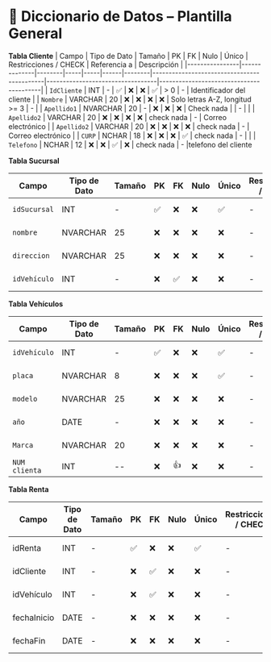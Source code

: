 # 📘 Diccionario de Datos – Plantilla General
**Tabla Cliente**
| Campo           | Tipo de Dato | Tamaño | PK  | FK  | Nulo | Único | Restricciones / CHECK                      | Referencia a                    | Descripción                             |
|----------------|--------------|--------|-----|-----|------|--------|--------------------------------------------|----------------------------------|-----------------------------------------|
| `IdCliente`     | INT          | -      | ✅  | ❌  | ❌   | ✅     | > 0                                        | -                                | Identificador del cliente               |
| `Nombre`        | VARCHAR      | 20   | ❌  | ❌  | ❌   | ❌     | Solo letras A-Z, longitud >= 3             | -                                                    |
| `Apellido1`          | NVARCHAR |  20       | -      | ❌  | ❌  | ❌   | Check nada     |        | -                                |                         |
| `Apellido2`        | VARCHAR      | 20    | ❌  | ❌  | ❌   | ❌     |   check  nada                | -                                | Correo electrónico                      |
| `Apellido2`        | VARCHAR      | 20    | ❌  | ❌  | ❌   | ❌     |   check  nada                | -                                | Correo electrónico                      |
| `CURP`        | NCHAR      | 18    | ❌  | ❌  | ❌   | ✅     |   check  nada                | -                                |                       |
| `Telefono`        | NCHAR      | 12   | ❌  | ❌  | ✅   | ❌     |   check  nada                | -                                |telefono del cliente



**Tabla Sucursal**

| Campo         | Tipo de Dato | Tamaño | PK  | FK  | Nulo | Único | Restricciones / CHECK | Referencia a        | Descripción               |
|---------------|--------------|--------|-----|-----|------|--------|----------------------|---------------------|---------------------------|
| `idSucursal`  | INT          | -      | ✅  | ❌  | ❌   | ✅     | -                    | -                   | Identificador de sucursal |
| `nombre`      | NVARCHAR     | 25     | ❌  | ❌  | ❌   | ❌     | -                    | -                   | Nombre de la sucursal     |
| `direccion`   | NVARCHAR     | 25     | ❌  | ❌  | ❌   | ❌     | -                    | -                   | Dirección de la sucursal  |
| `idVehículo`  | INT          | -      | ❌  | ✅  | ❌   | ❌     | -                    | Vehículos(idVehículo)| Vehículo asignado         | 

**Tabla Vehículos**

| Campo         | Tipo de Dato | Tamaño | PK  | FK  | Nulo | Único | Restricciones / CHECK | Referencia a | Descripción               |
|---------------|--------------|--------|-----|-----|------|--------|----------------------|--------------|---------------------------|
| `idVehículo`  | INT          | -      | ✅  | ❌  | ❌   | ✅     | -                    | -            | Identificador del vehículo|
| `placa`       | NVARCHAR     | 8      | ❌  | ❌  | ❌   | ✅     | -                    | -            | Placa del vehículo        |
| `modelo`      | NVARCHAR     | 25     | ❌  | ❌  | ❌   | ❌     | -                    | -            | Modelo del vehículo       |
| `año`         | DATE         | -      | ❌  | ❌  | ❌   | ❌     | -                    | -            | Año del vehículo          |
| `Marca`         | NVARCHAR        | 20  | ❌  | ❌  | ❌   | ❌     | -                    | -            | Año del vehículo          |
| `NUM clienta`   | INT        | --  | ❌  | 👍  | ❌   | ❌     | -                    | -            |           |

**Tabla Renta**

| Campo         | Tipo de Dato | Tamaño | PK  | FK  | Nulo | Único | Restricciones / CHECK | Referencia a        | Descripción               |
|---------------|--------------|--------|-----|-----|------|--------|----------------------|---------------------|---------------------------|
| idRenta     | INT          | -      | ✅  | ❌  | ❌   | ✅     | -                    | -                   | Identificador de renta    |
| idCliente   | INT          | -      | ❌  | ✅  | ❌   | ❌     | -                    | Clientes(idCliente) | Cliente que renta         |
| idVehículo  | INT          | -      | ❌  | ✅  | ❌   | ❌     | -                    | Vehículos(idVehículo)| Vehículo rentado          |
| fechaInicio | DATE         | -      | ❌  | ❌  | ❌   | ❌     | -                    | -                   | Fecha inicio de renta     |
| fechaFin    | DATE         | -      | ❌  | ❌  | ❌   | ❌     | -                    | -                   | Fecha fin de renta        |
